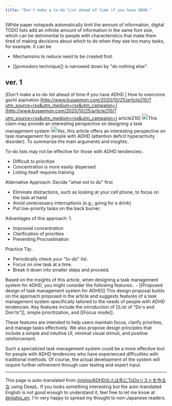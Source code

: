 ```yaml
---
title: "Don't make a to-do list ahead of time if you have ADHD."
---
```


[While paper notepads automatically limit the amount of information, digital TODO lists add an infinite amount of information in the same font size, which can be detrimental to people with characteristics that make them tired of making decisions about which to do when they see too many tasks, for example. It can be
- Mechanisms to reduce need to be created first.

- [[pomodoro technique]] is narrowed down by "do nothing else".

## ver. 1
[Don't make a to-do list ahead of time if you have ADHD | How to overcome gachi aspiration [http://www.busaemon.com/2020/10/25/article210/?utm_source=rss&utm_medium=rss&utm_campaign=](http://www.busaemon.com/2020/10/25/article210/?utm_source=rss&utm_medium=rss&utm_campaign=) article210]
<img src='https://scrapbox.io/api/pages/nishio-en/nishio/icon' alt='nishio.icon' height="19.5"/>This claim may provide an interesting perspective on designing a task management system
<img src='https://scrapbox.io/api/pages/nishio-en/claude/icon' alt='claude.icon' height="19.5"/>Yes, this article offers an interesting perspective on task management for people with ADHD (attention deficit hyperactivity disorder). To summarize the main arguments and insights:.

To-do lists may not be effective for those with ADHD tendencies:.
- Difficult to prioritize
- Concentration is more easily dispersed.
- Listing itself requires training

Alternative Approach: Decide "what not to do" first
- Eliminate distractions, such as looking at your cell phone, to focus on the task at hand
- Avoid unnecessary interruptions (e.g., going for a drink)
- Put low-priority tasks on the back burner.

Advantages of this approach: 1.
- Improved concentration
- Clarification of priorities
- Preventing Procrastination

Practice Tip:.
- Periodically check your "to-do" list.
- Focus on one task at a time.
- Break it down into smaller steps and proceed.

Based on the insights of this article, when designing a task management system for ADHD, you might consider the following features:.
    - [[Proposed design of task management system for ADHD]]
This design proposal builds on the approach proposed in the article and suggests features of a task management system specifically tailored to the needs of people with ADHD tendencies. Key features include the introduction of [[List of "Do's and Don'ts"]], simple prioritization, and [[Focus mode]].

These features are intended to help users maintain focus, clarify priorities, and manage tasks effectively. We also propose design principles that include a simple and intuitive UI, minimal visual stimuli, and positive reinforcement.

Such a specialized task management system could be a more effective tool for people with ADHD tendencies who have experienced difficulties with traditional methods. Of course, the actual development of the system will require further refinement through user testing and expert input.

---
This page is auto-translated from [/nishio/ADHDの人は先にToDoリストを作るな](https://scrapbox.io/nishio/ADHDの人は先にToDoリストを作るな) using DeepL. If you looks something interesting but the auto-translated English is not good enough to understand it, feel free to let me know at [@nishio_en](https://twitter.com/nishio_en). I'm very happy to spread my thought to non-Japanese readers.